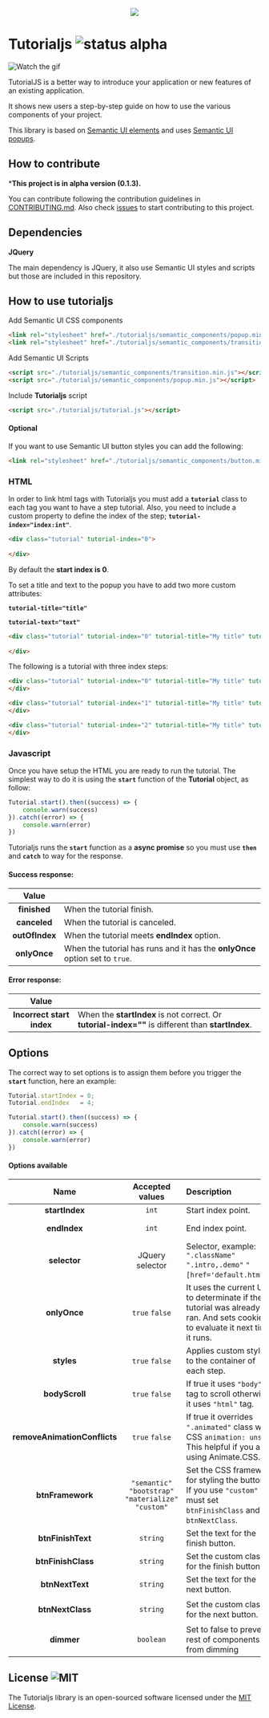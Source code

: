 <p align="center"><img src="assets/images/logo/tutorialjs-logo.png"></p>

# Tutorialjs ![status alpha](https://img.shields.io/badge/status-alpha-yellow.svg)

![Watch the gif](assets/example/example.gif)

TutorialJS is a better way to introduce your application or new features of an existing application.

It shows new users a step-by-step guide on how to use the various components of your project.

This library is based on [Semantic UI elements](https://semantic-ui.com/) and uses [Semantic UI popups](https://semantic-ui.com/modules/popup.html).



## How to contribute

***This project is in alpha version (0.1.3).**

You can contribute following the contribution guidelines in [CONTRIBUTING.md](CONTRIBUTING.md).
Also check [issues](https://github.com/vinird/tutorialjs/issues) to start contributing to this project.



## Dependencies  

**JQuery**

The main dependency is JQuery, it also use Semantic UI styles and scripts but those are included in this repository.



## How to use tutorialjs

Add Semantic UI CSS components

```html
<link rel="stylesheet" href="./tutorialjs/semantic_components/popup.min.css">
<link rel="stylesheet" href="./tutorialjs/semantic_components/transition.min.css">
```

Add Semantic UI Scripts

```html
<script src="./tutorialjs/semantic_components/transition.min.js"></script>
<script src="./tutorialjs/semantic_components/popup.min.js"></script>
```

Include **Tutorialjs** script

```html
<script src="./tutorialjs/tutorial.js"></script>
```

#### Optional

If you want to use Semantic UI button styles you can add the following:

```html
<link rel="stylesheet" href="./tutorialjs/semantic_components/button.min.css">
```



### HTML

In order to link html tags with Tutorialjs you must add a **``tutorial``** class to each tag you want to have a step tutorial. Also, you need to include a custom property to define the index of the step; **``tutorial-index="index:int"``**.

```html
<div class="tutorial" tutorial-index="0">
  
</div>
```

By default the **start index is 0**.

To set a title and text to the popup you have to add two more custom attributes:

**``tutorial-title="title"``**

**``tutorial-text="text"``**

```html
<div class="tutorial" tutorial-index="0" tutorial-title="My title" tutorial-text="My text">
  
</div>
```



The following is a tutorial with three index steps:

```html
<div class="tutorial" tutorial-index="0" tutorial-title="My title" tutorial-text="My text">
</div>

<div class="tutorial" tutorial-index="1" tutorial-title="My title" tutorial-text="My text">
</div>

<div class="tutorial" tutorial-index="2" tutorial-title="My title" tutorial-text="My text">
</div>
```



### Javascript

Once you have setup the HTML you are ready to run the tutorial. The simplest way to do it is using the **``start``** function of the **Tutorial** object, as follow:

```javascript
Tutorial.start().then((success) => {
    console.warn(success)
}).catch((error) => {
    console.warn(error)
})
```

Tutorialjs runs the **`start`** function as a **async promise** so you must use **`then`** and **`catch`** to way for the response.



#### Success response:

| Value          |                                                                                |
| :------------: | ------------------------------------------------------------------------------ |
| **finished**   | When the tutorial finish.                                                      |
| **canceled**   | When the tutorial is canceled.                                                 |
| **outOfIndex** | When the tutorial meets **endIndex** option.                                   |
| **onlyOnce**   | When the tutorial has runs and it has the **onlyOnce** option set to ``true``. |



#### Error response:

| Value                     |                                                                                                    |
| :-----------------------: | -------------------------------------------------------------------------------------------------- |
| **Incorrect start index** | When the **startIndex** is not correct. Or **tutorial-index=""** is different than **startIndex**. |



## Options

The correct way to set options is to assign them before you trigger the **``start``** function, here an example:

```javascript
Tutorial.startIndex = 0;
Tutorial.endIndex   = 4;

Tutorial.start().then((success) => {
    console.warn(success)
}).catch((error) => {
    console.warn(error)
})
```

 

#### Options available

| Name                         | Accepted values                                         | Description                                                                                                                   | Default                     |
| :--------------------------: | :-----------------------------------------------------: | :---------------------------------------------------------------------------------------------------------------------------- | :-------------------------: |
| **startIndex**               | `int`                                                   | Start index point.                                                                                                            | 0                           |
| **endIndex**                 | `int`                                                   | End index point.                                                                                                              | The largest index                         |
| **selector**                 | JQuery selector                                         | Selector, example:  `".className"` `".intro,.demo"`  `"[href='default.htm']"`.                                                | `".tutorial"`               |
| **onlyOnce**                 | `true` `false`                                          | It uses the current URL to determinate if the tutorial was already ran. And sets cookies to evaluate it next time it runs.    | `false`                     |
| **styles**                   | `true` `false`                                          | Applies custom styles to the container of each step.                                                                          | ``true``                    |
| **bodyScroll**               | `true` `false`                                          | If true it uses `"body"` tag to scroll otherwise it uses `"html"` tag.                                                        | ``false``                   |
| **removeAnimationConflicts** | `true` `false`                                          | If true it overrides `".animated"` class with CSS ``animation: unset``. This helpful if you are using Animate.CSS.            | ``false``                   |
| **btnFramework**             | `"semantic"` `"bootstrap"` `"materialize"` ``"custom"`` | Set the CSS framework for styling the buttons. If you use ``"custom"`` you must set ``btnFinishClass`` and  ``btnNextClass``. | ``"semantic"``              |
| **btnFinishText**            | `string`                                                | Set the text for the finish button.                                                                                           | ``"Cancel"``                |
| **btnFinishClass**           | `string`                                                | Set the custom classes for the finish button.                                                                                 | ``"ui button tiny basic"``  |
| **btnNextText**              | `string`                                                | Set the text for the next button.                                                                                             | ``"Next"``                  |
| **btnNextClass**             | `string`                                                | Set the custom classes for the next button.                                                                                   | ``"ui button tiny primary`` |
| **dimmer**                   | `boolean`                                                | Set to false to prevent rest of components from dimming | `true`|


## License ![MIT](https://img.shields.io/apm/l/vim-mode.svg)

The Tutorialjs library is an open-sourced software licensed under the [MIT License](https://opensource.org/licenses/MIT).
